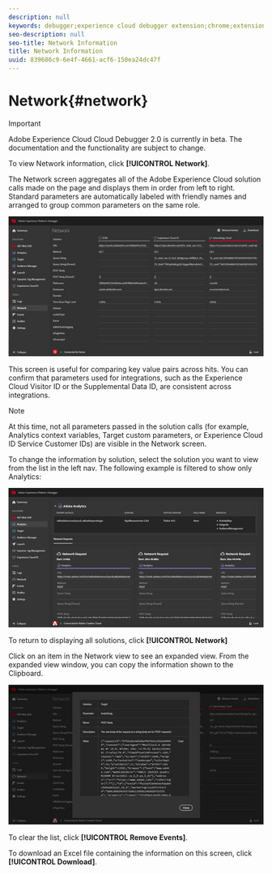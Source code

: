 ```yaml
---
description: null
keywords: debugger;experience cloud debugger extension;chrome;extension;network;information
seo-description: null
seo-title: Network Information
title: Network Information
uuid: 839686c9-6e4f-4661-acf6-150ea24dc47f
---
```


# Network{#network}

> [!IMPORTANT]
>
> Adobe Experience Cloud Cloud Debugger 2.0 is currently in beta. The documentation and the functionality are subject to change. 

To view Network information, click **[!UICONTROL Network]**.

The Network screen aggregates all of the Adobe Experience Cloud solution calls made on the page and displays them in order from left to right. Standard parameters are automatically labeled with friendly names and arranged to group common parameters on the same role.

![](assets/network.jpg)

This screen is useful for comparing key value pairs across hits. You can confirm that parameters used for integrations, such as the Experience Cloud Visitor ID or the Supplemental Data ID, are consistent across integrations.

>[!NOTE]
>
>At this time, not all parameters passed in the solution calls (for example, Analytics context variables, Target custom parameters, or Experience Cloud ID Service Customer IDs) are visible in the Network screen.

To change the information by solution, select the solution you want to view from the list in the left nav. The following example is filtered to show only Analytics:

![](assets/network-analytics.jpg)

To return to displaying all solutions, click **[!UICONTROL Network]**

Click on an item in the Network view to see an expanded view. From the expanded view window, you can copy the information shown to the Clipboard.

![](assets/network-expand.jpg)

<!--Use the icon at the top of each column to copy the server call URL to your clipboard, where you can paste it into another document for reference or debugging purposes.

![](assets/copy.jpg)-->

To clear the list, click **[!UICONTROL Remove Events]**.

To download an Excel file containing the information on this screen, click **[!UICONTROL Download]**.